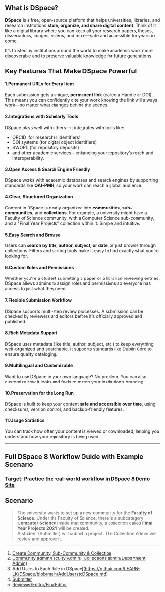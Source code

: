 ##  What is DSpace?

**DSpace** is a free, open-source platform that helps universities, libraries, and research institutions **store, organize, and share digital content**. Think of it like a digital library where you can keep all your research papers, theses, dissertations, images, videos, and more—safe and accessible for years to come.

It’s trusted by institutions around the world to make academic work more discoverable and to preserve valuable knowledge for future generations.


##  Key Features That Make DSpace Powerful

####  **1.Permanent URLs for Every Item** 
Each submission gets a unique, **permanent link** (called a Handle or DOI). This means you can confidently cite your work knowing the link will always work—no matter what changes behind the scenes.

#### **2.Integrations with Scholarly Tools**

DSpace plays well with others—it integrates with tools like:
- ORCID (for researcher identifiers)
- DOI systems (for digital object identifiers)
- SWORD (for repository deposits)
- and other academic services—enhancing your repository’s reach and interoperability.

####  **3.Open Access & Search Engine Friendly**

DSpace works with academic databases and search engines by supporting standards like **OAI-PMH**, so your work can reach a global audience.

####  **4.Clear, Structured Organization**  
Content in DSpace is neatly organized into **communities**, **sub-communities**, and **collections**. For example, a university might have a Faculty of Science community, with a Computer Science sub-community, and a "Final Year Projects" collection within it. Simple and intuitive.

####  **5.Easy Search and Browse**

Users can **search by title, author, subject, or date**, or just browse through collections. Filters and sorting tools make it easy to find exactly what you’re looking for.

####  **6.Custom Roles and Permissions**

Whether you're a student submitting a paper or a librarian reviewing entries, DSpace allows admins to assign roles and permissions so everyone has access to just what they need.

####  **7.Flexible Submission Workflow**

DSpace supports multi-step review processes. A submission can be checked by reviewers and editors before it’s officially approved and published.

####  **8.Rich Metadata Support**

DSpace uses metadata (like title, author, subject, etc.) to keep everything well-organized and searchable. It supports standards like Dublin Core to ensure quality cataloging.

####  **9.Multilingual and Customizable**

Want to use DSpace in your own language? No problem. You can also customize how it looks and feels to match your institution’s branding.

####  **10.Preservation for the Long Run**

DSpace is built to keep your content **safe and accessible over time**, using checksums, version control, and backup-friendly features.

####  **11.Usage Statistics**

You can track how often your content is viewed or downloaded, helping you understand how your repository is being used.

---


<!--
### **Role Descriptions in DSpace 8**
1. **Submitter** is the person who uploads items like theses, research papers, or reports to the DSpace repository. Usually, this could be a student, researcher, or faculty member. Their role is to start the submission process by filling out the required metadata (like title, author, and abstract) and uploading their files. Submitters can revise or delete their drafts until the item moves into the review workflow.
2. **Reviewer** is the first person to check a submitted item. Think of them as the quality checker who ensures the work is relevant, complete, and follows basic submission standards. They can either approve the item, request changes, or reject it. Reviewers often leave feedback for the submitter if anything needs improvement. This role is commonly filled by professors, supervisors, or academic staff involved in evaluating student or research work.
3. **Editor** comes in after the reviewer, focusing mainly on the details. Their job is to clean up and verify the metadata — making sure that everything like author names, subjects, and titles are correct and formatted properly. Editors don’t usually change the content itself, but they help make sure submissions are well-organized and searchable. Librarians or metadata specialists often fill this role.
4. **Final Editor** is the last stop before an item is officially published in the repository. They double-check everything — from content to metadata — to make sure it meets the institution’s standards. Once the final editor approves the item, it becomes part of the public repository. This role is typically given to senior library staff or someone with a strong understanding of both metadata and repository policies.
5. **Collection Admin** manages everything within a specific collection — for example, “Final Year Projects 2024.” They oversee submissions, assign roles like reviewers or editors, and make sure the items meet the collection’s standards. Collection admins can also change settings, update descriptions, and handle issues related to that specific collection. They’re usually librarians or departmental coordinators.
6. **Community Admin** is responsible for a whole community, like a faculty or department (e.g., Faculty of Science). They can create collections, assign Collection Admins, and manage policies at the community level. While they don't have full system control like a Site Admin, they play a big role in organizing and maintaining structure across several collections. Faculty administrators or departmental heads usually take on this role.
7. **Site Admin** has full control over the entire DSpace system. They can create users, set up roles, configure workflows, manage metadata schemas, and customize system-wide settings. If something needs to be changed at the platform level — whether it's a bug fix or a new feature — the Site Admin handles it. This is typically the role of an IT admin, system developer, or repository manager.

---
-->


##  Full DSpace 8 Workflow Guide with Example Scenario
###  Target: Practice the real-world workflow in [DSpace 8 Demo Site](https://demo.dspace.org/xmlui)
##  **Scenario**

> The university wants to set up a new community for the **Faculty of Science**.
> Under the Faculty of Science, there is a subcategory **Computer Science**
> Inside that community, a collection called **Final Year Projects 2024** will be created.  
> A student (Submitter) will submit a project. The Collection Admin will review and approve it.

---


1. [Create Community, Sub-Community & Collection](https://github.com/LEARN-LK/DSpace/blob/main/siteadmin.md)
2. [Community admin/Faculty Admin), Collections admin/Department Admin)]()
3. Add Users to Each Role in DSpace](https://github.com/LEARN-LK/DSpace/blob/main/AddUserstoDSpace.md)
4. [Submitter](https://github.com/LEARN-LK/DSpace/blob/main/Submitter.md)
5. [Reviewer/Editor/FinalEditor](https://github.com/LEARN-LK/DSpace/blob/main/reviewer_editor_finalEditor.md)








